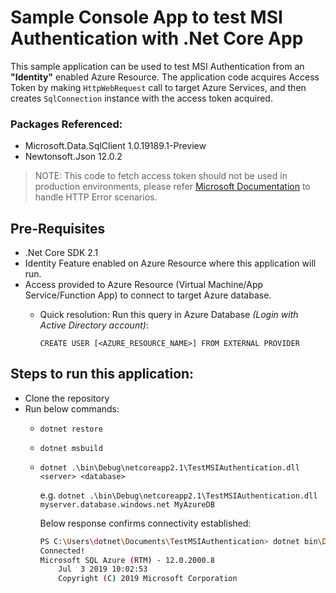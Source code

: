 # Sample Console App to test MSI Authentication with .Net Core App

This sample application can be used to test MSI Authentication from an **"Identity"** enabled Azure Resource. The application code acquires Access Token by making `HttpWebRequest` call to target Azure Services, and then creates `SqlConnection` instance with the access token acquired.

### Packages Referenced:
- Microsoft.Data.SqlClient 1.0.19189.1-Preview
- Newtonsoft.Json 12.0.2


> NOTE: This code to fetch access token should not be used in production environments, please refer [Microsoft Documentation](https://docs.microsoft.com/en-us/azure/active-directory/managed-identities-azure-resources/how-to-use-vm-token) to handle HTTP Error scenarios.

## Pre-Requisites
- .Net Core SDK 2.1
- Identity Feature enabled on Azure Resource where this application will run.
- Access provided to Azure Resource (Virtual Machine/App Service/Function App) to connect to target Azure database. 
    - Quick resolution: Run this query in Azure Database _(Login with Active Directory account)_:
    
        `CREATE USER [<AZURE_RESOURCE_NAME>] FROM EXTERNAL PROVIDER`

## Steps to run this application:
- Clone the repository
- Run below commands:
    - `dotnet restore`
    - `dotnet msbuild`
    - `dotnet .\bin\Debug\netcoreapp2.1\TestMSIAuthentication.dll <server> <database>`

        e.g. `dotnet .\bin\Debug\netcoreapp2.1\TestMSIAuthentication.dll myserver.database.windows.net MyAzureDB`

        Below response confirms connectivity established:

        ```bash
        PS C:\Users\dotnet\Documents\TestMSIAuthentication> dotnet bin\Debug\netcoreapp2.1\TestMSIAuthentication.dll <server> <database>
        Connected!
        Microsoft SQL Azure (RTM) - 12.0.2000.8
            Jul  3 2019 10:02:53
            Copyright (C) 2019 Microsoft Corporation
        ```
